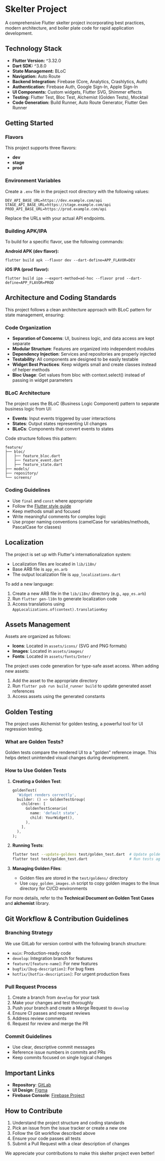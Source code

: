 # Skelter Project

A comprehensive Flutter skelter project incorporating best practices, modern architecture, and boiler plate code for rapid application development.

## Technology Stack

- **Flutter Version:** ^3.32.0
- **Dart SDK:** ^3.8.0
- **State Management:** BLoC
- **Navigation:** Auto Route
- **Backend Integration:** Firebase (Core, Analytics, Crashlytics, Auth)
- **Authentication:** Firebase Auth, Google Sign-In, Apple Sign-In
- **UI Components:** Custom widgets, Flutter SVG, Shimmer effects
- **Testing:** Flutter Test, Bloc Test, Alchemist (Golden Tests), Mocktail
- **Code Generation:** Build Runner, Auto Route Generator, Flutter Gen Runner

## Getting Started

### Flavors
This project supports three flavors:
- **dev**
- **stage**
- **prod**

### Environment Variables
Create a `.env` file in the project root directory with the following values:

```
DEV_API_BASE_URL=https://dev.example.com/api
STAGE_API_BASE_URL=https://stage.example.com/api
PROD_API_BASE_URL=https://prod.example.com/api
```

Replace the URLs with your actual API endpoints.

### Building APK/IPA
To build for a specific flavor, use the following commands:

**Android APK (dev flavor):**
```
flutter build apk --flavor dev --dart-define=APP_FLAVOR=DEV
```

**iOS IPA (prod flavor):**
```
flutter build ipa --export-method=ad-hoc --flavor prod --dart-define=APP_FLAVOR=PROD 
```

## Architecture and Coding Standards

This project follows a clean architecture approach with BLoC pattern for state management, ensuring:

### Code Organization

- **Separation of Concerns**: UI, business logic, and data access are kept separate
- **Modular Structure**: Features are organized into independent modules
- **Dependency Injection**: Services and repositories are properly injected
- **Testability**: All components are designed to be easily testable
- **Widget Best Practices**: Keep widgets small and create classes instead of helper methods
- **Bloc Usage**: Get values from bloc with context.select() instead of passing in widget parameters

### BLoC Architecture

The project uses the BLoC (Business Logic Component) pattern to separate business logic from UI:

- **Events**: Input events triggered by user interactions
- **States**: Output states representing UI changes
- **BLoCs**: Components that convert events to states

Code structure follows this pattern:
```
feature/
├── bloc/
│   ├── feature_bloc.dart
│   ├── feature_event.dart
│   ├── feature_state.dart
├── models/
├── repository/
└── screens/
```

### Coding Guidelines

- Use `final` and `const` where appropriate
- Follow the [Flutter style guide](https://dart.dev/guides/language/effective-dart/style)
- Keep methods small and focused
- Write meaningful comments for complex logic
- Use proper naming conventions (camelCase for variables/methods, PascalCase for classes)

## Localization

The project is set up with Flutter's internationalization system:

- Localization files are located in `lib/i18n/`
- Base ARB file is `app_en.arb` 
- The output localization file is `app_localizations.dart`

To add a new language:
1. Create a new ARB file in the `lib/i18n/` directory (e.g., `app_es.arb`)
2. Run `flutter gen-l10n` to generate localization code
3. Access translations using `AppLocalizations.of(context).translationKey`

## Assets Management

Assets are organized as follows:

- **Icons**: Located in `assets/icons/` (SVG and PNG formats)
- **Images**: Located in `assets/images/`
- **Fonts**: Located in `assets/fonts/Inter/`

The project uses code generation for type-safe asset access. When adding new assets:

1. Add the asset to the appropriate directory
2. Run `flutter pub run build_runner build` to update generated asset references
3. Access assets using the generated constants

## Golden Testing

The project uses Alchemist for golden testing, a powerful tool for UI regression testing.

### What are Golden Tests?

Golden tests compare the rendered UI to a "golden" reference image. This helps detect unintended visual changes during development.

### How to Use Golden Tests

1. **Creating a Golden Test**:
   ```dart
   goldenTest(
     'Widget renders correctly',
     builder: () => GoldenTestGroup(
       children: [
         GoldenTestScenario(
           name: 'default state',
           child: YourWidget(),
         ),
       ],
     ),
   );
   ```

2. **Running Tests**:
   ```bash
   flutter test --update-goldens test/golden_test.dart  # Update golden files
   flutter test test/golden_test.dart                   # Run tests against existing golden files
   ```

3. **Managing Golden Files**:
   - Golden files are stored in the `test/goldens/` directory
   - Use `copy_golden_images.sh` script to copy golden images to the linux directory for CI/CD environments

For more details, refer to the **Technical Document on Golden Test Cases** and **alchemist** library.

## Git Workflow & Contribution Guidelines

### Branching Strategy

We use GitLab for version control with the following branch structure:

- `main`: Production-ready code
- `develop`: Integration branch for features
- `feature/[feature-name]`: For new features
- `bugfix/[bug-description]`: For bug fixes
- `hotfix/[hotfix-description]`: For urgent production fixes

### Pull Request Process

1. Create a branch from `develop` for your task
2. Make your changes and test thoroughly
3. Push your branch and create a Merge Request to `develop`
4. Ensure CI passes and request reviews
5. Address review comments
6. Request for review and merge the PR

### Commit Guidelines

- Use clear, descriptive commit messages
- Reference issue numbers in commits and PRs
- Keep commits focused on single logical changes

## Important Links

- **Repository**: [GitLab](https://gitlab.solguruzsolutions.com/flutter/flutter-skeleton)
- **UI Design**: [Figma](https://www.figma.com/design/UAlwJgBc22roZbBbhazeuz/Common-Design?m=auto&t=Q9noRhDkDETSvQy5-6)
- **Firebase Console**: [Firebase Project](https://console.firebase.google.com/u/1/project/sg-skeleton/settings/general/android:com.solguruz.flutter_skeleton)

## How to Contribute

1. Understand the project structure and coding standards
2. Pick an issue from the issue tracker or create a new one
3. Follow the Git workflow described above
4. Ensure your code passes all tests
5. Submit a Pull Request with a clear description of changes

We appreciate your contributions to make this skelter project even better!
